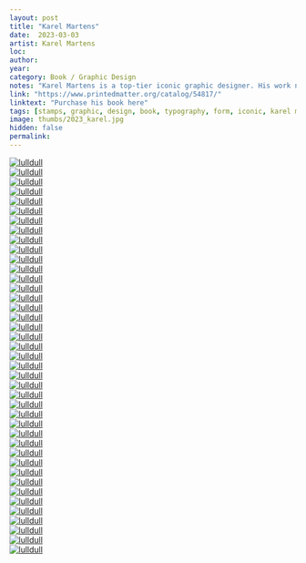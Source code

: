 ```yaml
---
layout: post
title: "Karel Martens"
date:  2023-03-03
artist: Karel Martens
loc: 
author: 
year: 
category: Book / Graphic Design
notes: "Karel Martens is a top-tier iconic graphic designer. His work never seems to age."
link: "https://www.printedmatter.org/catalog/54817/"
linktext: "Purchase his book here"
tags: [stamps, graphic, design, book, typography, form, iconic, karel martens, experimental]
image: thumbs/2023_karel.jpg
hidden: false
permalink:
---
```




<div class="post_image">
	<a href="{{ site.baseurl }}/images/posts/2023_karel/000.jpg" target="_blank">
	<img src="{{ site.baseurl }}/images/posts/2023_karel/000.jpg" alt="lulldull"></a>
</div>

<div class="post_image">
	<a href="{{ site.baseurl }}/images/posts/2023_karel/001.jpg" target="_blank">
	<img src="{{ site.baseurl }}/images/posts/2023_karel/001.jpg" alt="lulldull"></a>
</div>

<div class="post_image">
	<a href="{{ site.baseurl }}/images/posts/2023_karel/002.jpg" target="_blank">
	<img src="{{ site.baseurl }}/images/posts/2023_karel/002.jpg" alt="lulldull"></a>
</div>

<div class="post_image">
	<a href="{{ site.baseurl }}/images/posts/2023_karel/003.jpg" target="_blank">
	<img src="{{ site.baseurl }}/images/posts/2023_karel/003.jpg" alt="lulldull"></a>
</div>

<div class="post_image">
	<a href="{{ site.baseurl }}/images/posts/2023_karel/004.jpg" target="_blank">
	<img src="{{ site.baseurl }}/images/posts/2023_karel/004.jpg" alt="lulldull"></a>
</div>

<div class="post_image">
	<a href="{{ site.baseurl }}/images/posts/2023_karel/005.jpg" target="_blank">
	<img src="{{ site.baseurl }}/images/posts/2023_karel/005.jpg" alt="lulldull"></a>
</div>

<div class="post_image">
	<a href="{{ site.baseurl }}/images/posts/2023_karel/006.jpg" target="_blank">
	<img src="{{ site.baseurl }}/images/posts/2023_karel/006.jpg" alt="lulldull"></a>
</div>

<div class="post_image">
	<a href="{{ site.baseurl }}/images/posts/2023_karel/007.jpg" target="_blank">
	<img src="{{ site.baseurl }}/images/posts/2023_karel/007.jpg" alt="lulldull"></a>
</div>


<div class="post_image">
	<a href="{{ site.baseurl }}/images/posts/2023_karel/008.jpg" target="_blank">
	<img src="{{ site.baseurl }}/images/posts/2023_karel/008.jpg" alt="lulldull"></a>
</div>

<div class="post_image">
	<a href="{{ site.baseurl }}/images/posts/2023_karel/009.jpg" target="_blank">
	<img src="{{ site.baseurl }}/images/posts/2023_karel/009.jpg" alt="lulldull"></a>
</div>

<!-- <div class="post_image">
	<a href="{{ site.baseurl }}/images/posts/2023_karel/010.jpg" target="_blank">
	<img src="{{ site.baseurl }}/images/posts/2023_karel/010.jpg" alt="lulldull"></a>
</div>


<div class="post_image">
	<a href="{{ site.baseurl }}/images/posts/2023_karel/011.jpg" target="_blank">
	<img src="{{ site.baseurl }}/images/posts/2023_karel/011.jpg" alt="lulldull"></a>
</div>
 -->

<div class="post_image">
	<a href="{{ site.baseurl }}/images/posts/2023_karel/012.jpg" target="_blank">
	<img src="{{ site.baseurl }}/images/posts/2023_karel/012.jpg" alt="lulldull"></a>
</div>


<div class="post_image">
	<a href="{{ site.baseurl }}/images/posts/2023_karel/013.jpg" target="_blank">
	<img src="{{ site.baseurl }}/images/posts/2023_karel/013.jpg" alt="lulldull"></a>
</div>


<div class="post_image">
	<a href="{{ site.baseurl }}/images/posts/2023_karel/014.jpg" target="_blank">
	<img src="{{ site.baseurl }}/images/posts/2023_karel/014.jpg" alt="lulldull"></a>
</div>


<div class="post_image">
	<a href="{{ site.baseurl }}/images/posts/2023_karel/015.jpg" target="_blank">
	<img src="{{ site.baseurl }}/images/posts/2023_karel/015.jpg" alt="lulldull"></a>
</div>

<div class="post_image">
	<a href="{{ site.baseurl }}/images/posts/2023_karel/016.jpg" target="_blank">
	<img src="{{ site.baseurl }}/images/posts/2023_karel/016.jpg" alt="lulldull"></a>
</div>

<div class="post_image">
	<a href="{{ site.baseurl }}/images/posts/2023_karel/017.jpg" target="_blank">
	<img src="{{ site.baseurl }}/images/posts/2023_karel/017.jpg" alt="lulldull"></a>
</div>

<div class="post_image">
	<a href="{{ site.baseurl }}/images/posts/2023_karel/018.jpg" target="_blank">
	<img src="{{ site.baseurl }}/images/posts/2023_karel/018.jpg" alt="lulldull"></a>
</div>

<div class="post_image">
	<a href="{{ site.baseurl }}/images/posts/2023_karel/019.jpg" target="_blank">
	<img src="{{ site.baseurl }}/images/posts/2023_karel/019.jpg" alt="lulldull"></a>
</div>

<div class="post_image">
	<a href="{{ site.baseurl }}/images/posts/2023_karel/020.jpg" target="_blank">
	<img src="{{ site.baseurl }}/images/posts/2023_karel/020.jpg" alt="lulldull"></a>
</div>

<div class="post_image">
	<a href="{{ site.baseurl }}/images/posts/2023_karel/021.jpg" target="_blank">
	<img src="{{ site.baseurl }}/images/posts/2023_karel/021.jpg" alt="lulldull"></a>
</div>

<div class="post_image">
	<a href="{{ site.baseurl }}/images/posts/2023_karel/022.jpg" target="_blank">
	<img src="{{ site.baseurl }}/images/posts/2023_karel/022.jpg" alt="lulldull"></a>
</div>

<div class="post_image">
	<a href="{{ site.baseurl }}/images/posts/2023_karel/023.jpg" target="_blank">
	<img src="{{ site.baseurl }}/images/posts/2023_karel/023.jpg" alt="lulldull"></a>
</div>

<div class="post_image">
	<a href="{{ site.baseurl }}/images/posts/2023_karel/024.jpg" target="_blank">
	<img src="{{ site.baseurl }}/images/posts/2023_karel/024.jpg" alt="lulldull"></a>
</div>

<div class="post_image">
	<a href="{{ site.baseurl }}/images/posts/2023_karel/025.jpg" target="_blank">
	<img src="{{ site.baseurl }}/images/posts/2023_karel/025.jpg" alt="lulldull"></a>
</div>

<div class="post_image">
	<a href="{{ site.baseurl }}/images/posts/2023_karel/026.jpg" target="_blank">
	<img src="{{ site.baseurl }}/images/posts/2023_karel/026.jpg" alt="lulldull"></a>
</div>

<div class="post_image">
	<a href="{{ site.baseurl }}/images/posts/2023_karel/027.jpg" target="_blank">
	<img src="{{ site.baseurl }}/images/posts/2023_karel/027.jpg" alt="lulldull"></a>
</div>

<div class="post_image">
	<a href="{{ site.baseurl }}/images/posts/2023_karel/028.jpg" target="_blank">
	<img src="{{ site.baseurl }}/images/posts/2023_karel/028.jpg" alt="lulldull"></a>
</div>

<div class="post_image">
	<a href="{{ site.baseurl }}/images/posts/2023_karel/029.jpg" target="_blank">
	<img src="{{ site.baseurl }}/images/posts/2023_karel/029.jpg" alt="lulldull"></a>
</div>

<div class="post_image">
	<a href="{{ site.baseurl }}/images/posts/2023_karel/030.jpg" target="_blank">
	<img src="{{ site.baseurl }}/images/posts/2023_karel/030.jpg" alt="lulldull"></a>
</div>

<div class="post_image">
	<a href="{{ site.baseurl }}/images/posts/2023_karel/031.jpg" target="_blank">
	<img src="{{ site.baseurl }}/images/posts/2023_karel/031.jpg" alt="lulldull"></a>
</div>

<div class="post_image">
	<a href="{{ site.baseurl }}/images/posts/2023_karel/032.jpg" target="_blank">
	<img src="{{ site.baseurl }}/images/posts/2023_karel/032.jpg" alt="lulldull"></a>
</div>

<div class="post_image">
	<a href="{{ site.baseurl }}/images/posts/2023_karel/033.jpg" target="_blank">
	<img src="{{ site.baseurl }}/images/posts/2023_karel/033.jpg" alt="lulldull"></a>
</div>

<div class="post_image">
	<a href="{{ site.baseurl }}/images/posts/2023_karel/034.jpg" target="_blank">
	<img src="{{ site.baseurl }}/images/posts/2023_karel/034.jpg" alt="lulldull"></a>
</div>

<div class="post_image">
	<a href="{{ site.baseurl }}/images/posts/2023_karel/035.jpg" target="_blank">
	<img src="{{ site.baseurl }}/images/posts/2023_karel/035.jpg" alt="lulldull"></a>
</div>

<div class="post_image">
	<a href="{{ site.baseurl }}/images/posts/2023_karel/036.jpg" target="_blank">
	<img src="{{ site.baseurl }}/images/posts/2023_karel/036.jpg" alt="lulldull"></a>
</div>

<div class="post_image">
	<a href="{{ site.baseurl }}/images/posts/2023_karel/037.jpg" target="_blank">
	<img src="{{ site.baseurl }}/images/posts/2023_karel/037.jpg" alt="lulldull"></a>
</div>

<div class="post_image">
	<a href="{{ site.baseurl }}/images/posts/2023_karel/038.jpg" target="_blank">
	<img src="{{ site.baseurl }}/images/posts/2023_karel/038.jpg" alt="lulldull"></a>
</div>

<div class="post_image">
	<a href="{{ site.baseurl }}/images/posts/2023_karel/039.jpg" target="_blank">
	<img src="{{ site.baseurl }}/images/posts/2023_karel/039.jpg" alt="lulldull"></a>
</div>

<div class="post_image">
	<a href="{{ site.baseurl }}/images/posts/2023_karel/040.jpg" target="_blank">
	<img src="{{ site.baseurl }}/images/posts/2023_karel/040.jpg" alt="lulldull"></a>
</div>

<div class="post_image">
	<a href="{{ site.baseurl }}/images/posts/2023_karel/041.jpg" target="_blank">
	<img src="{{ site.baseurl }}/images/posts/2023_karel/041.jpg" alt="lulldull"></a>
</div>

<div class="post_image">
	<a href="{{ site.baseurl }}/images/posts/2023_karel/042.jpg" target="_blank">
	<img src="{{ site.baseurl }}/images/posts/2023_karel/042.jpg" alt="lulldull"></a>
</div>
